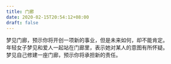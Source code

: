 ```yaml
---
title: 门廊
date: 2020-02-15T20:54:12+08:00
draft: false
---
```


梦见门廊，预示你将开创一项新的事业，但是未来如何，却不能肯定。<br>
年轻女子梦见和爱人一起站在门廊里，表示她对某人的意图有所怀疑。<br>
梦见自己修建一座门廊，预示你将承担新的责任。<br>
